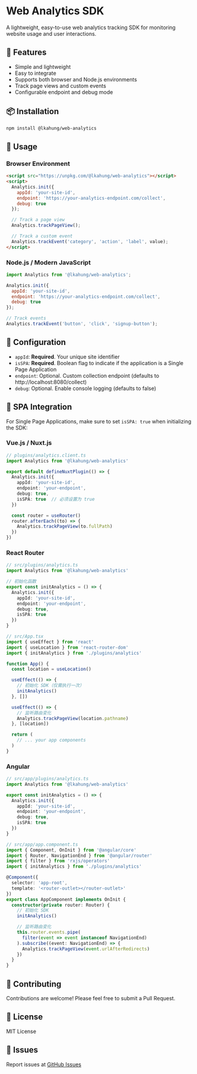# Web Analytics SDK

A lightweight, easy-to-use web analytics tracking SDK for monitoring website usage and user interactions.

## 🚀 Features

- Simple and lightweight
- Easy to integrate
- Supports both browser and Node.js environments
- Track page views and custom events
- Configurable endpoint and debug mode

## 📦 Installation

```bash
npm install @lkahung/web-analytics
```

## 🔧 Usage

### Browser Environment

```html
<script src="https://unpkg.com/@lkahung/web-analytics"></script>
<script>
  Analytics.init({
    appId: 'your-site-id',
    endpoint: 'https://your-analytics-endpoint.com/collect',
    debug: true
  });

  // Track a page view
  Analytics.trackPageView();

  // Track a custom event
  Analytics.trackEvent('category', 'action', 'label', value);
</script>
```

### Node.js / Modern JavaScript

```javascript
import Analytics from '@lkahung/web-analytics';

Analytics.init({
  appId: 'your-site-id',
  endpoint: 'https://your-analytics-endpoint.com/collect',
  debug: true
});

// Track events
Analytics.trackEvent('button', 'click', 'signup-button');
```

## 📝 Configuration

- `appId`: **Required**. Your unique site identifier
- `isSPA`: **Required**. Boolean flag to indicate if the application is a Single Page Application
- `endpoint`: Optional. Custom collection endpoint (defaults to http://localhost:8080/collect)
- `debug`: Optional. Enable console logging (defaults to false)

## 🔄 SPA Integration

For Single Page Applications, make sure to set `isSPA: true` when initializing the SDK:

### Vue.js / Nuxt.js

```typescript
// plugins/analytics.client.ts
import Analytics from '@lkahung/web-analytics'

export default defineNuxtPlugin(() => {
  Analytics.init({
    appId: 'your-site-id',
    endpoint: 'your-endpoint',
    debug: true,
    isSPA: true  // 必须设置为 true
  })

  const router = useRouter()
  router.afterEach((to) => {
    Analytics.trackPageView(to.fullPath)
  })
})
```

### React Router

```typescript
// src/plugins/analytics.ts
import Analytics from '@lkahung/web-analytics'

// 初始化函数
export const initAnalytics = () => {
  Analytics.init({
    appId: 'your-site-id',
    endpoint: 'your-endpoint',
    debug: true,
    isSPA: true
  })
}

// src/App.tsx
import { useEffect } from 'react'
import { useLocation } from 'react-router-dom'
import { initAnalytics } from './plugins/analytics'

function App() {
  const location = useLocation()

  useEffect(() => {
    // 初始化 SDK（仅需执行一次）
    initAnalytics()
  }, [])

  useEffect(() => {
    // 监听路由变化
    Analytics.trackPageView(location.pathname)
  }, [location])

  return (
    // ... your app components
  )
}
```

### Angular

```typescript
// src/app/plugins/analytics.ts
import Analytics from '@lkahung/web-analytics'

export const initAnalytics = () => {
  Analytics.init({
    appId: 'your-site-id',
    endpoint: 'your-endpoint',
    debug: true,
    isSPA: true
  })
}

// src/app/app.component.ts
import { Component, OnInit } from '@angular/core'
import { Router, NavigationEnd } from '@angular/router'
import { filter } from 'rxjs/operators'
import { initAnalytics } from './plugins/analytics'

@Component({
  selector: 'app-root',
  template: '<router-outlet></router-outlet>'
})
export class AppComponent implements OnInit {
  constructor(private router: Router) {
    // 初始化 SDK
    initAnalytics()

    // 监听路由变化
    this.router.events.pipe(
      filter(event => event instanceof NavigationEnd)
    ).subscribe((event: NavigationEnd) => {
      Analytics.trackPageView(event.urlAfterRedirects)
    })
  }
}
```

## 🤝 Contributing

Contributions are welcome! Please feel free to submit a Pull Request.

## 📄 License

MIT License

## 🐛 Issues

Report issues at [GitHub Issues](https://github.com/laungkahung/web-analytics/issues)

